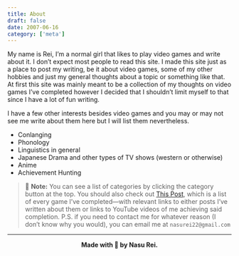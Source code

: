 ```yaml
---
title: About
draft: false
date: 2007-06-16
category: ['meta']
---
```


My name is Rei, I’m a normal girl that likes to play video games and write about it. I don’t expect most people to read this site. I made this site just as a place to post my writing, be it about video games, some of my other hobbies and just my general thoughts about a topic or something like that. At first this site was mainly meant to be a collection of my thoughts on video games I’ve completed however I decided that I shouldn’t limit myself to that since I have a lot of fun writing.

I have a few other interests besides video games and you may or may not see me write about them here but I will list them nevertheless.

- Conlanging
- Phonology 
- Linguistics in general
- Japanese Drama and other types of TV shows (western or otherwise)
- Anime
- Achievement Hunting

> 📝 **Note:** 
> You can see a list of categories by clicking the category button at the top. You should also check out [This Post](/meta/completion), which is a list of every game I’ve completed—with relevant links to either posts I’ve written about them or links to YouTube videos of me achieving said completion. 
> P.S. if you need to contact me for whatever reason (I don’t know why you would), you can email me at `nasurei22@gmail.com`

---

**<center>Made with 💟 by Nasu Rei.</center>**
